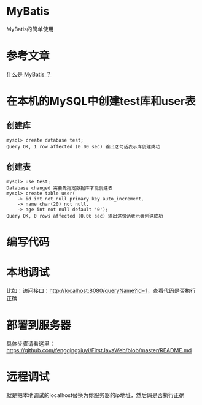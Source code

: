 # MyBatis

MyBatis的简单使用

#  参考文章

[什么是 MyBatis ？](http://www.mybatis.org/mybatis-3/zh/index.html)

# 在本机的MySQL中创建test库和user表

## 创建库

```
mysql> create database test;
Query OK, 1 row affected (0.00 sec) 输出这句话表示库创建成功
```

## 创建表

```
mysql> use test;
Database changed 需要先指定数据库才能创建表
mysql> create table user(
    -> id int not null primary key auto_increment,
    -> name char(20) not null,
    -> age int not null default '0');
Query OK, 0 rows affected (0.06 sec) 输出这句话表示表创建成功
```

# 编写代码

# 本地调试

比如：访问接口：<http://localhost:8080/queryName?id=1>，查看代码是否执行正确

# 部署到服务器

具体步骤请看这里：<https://github.com/fengqingxiuyi/FirstJavaWeb/blob/master/README.md>

# 远程调试

就是把本地调试的localhost替换为你服务器的ip地址，然后码是否执行正确